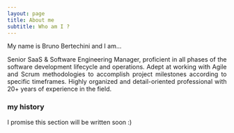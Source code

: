 ```yaml
---
layout: page
title: About me
subtitle: Who am I ?
---
```


My name is Bruno Bertechini and I am...

<p style='text-align: justify;'>
Senior SaaS & Software Engineering Manager, proficient in all phases of the software development lifecycle and operations. Adept at working with Agile and Scrum methodologies to accomplish project milestones according to specific timeframes. Highly organized and detail-oriented professional with 20+ years of experience in the field.
</p>

<!-- - I rock a great mustache
- I'm extremely loyal to my family

What else do you need? -->

### my history

I promise this section will be written soon :)

<!-- To be honest, I'm having some trouble remembering right now, so why don't you just watch [my movie](https://en.wikipedia.org/wiki/The_Princess_Bride_%28film%29) and it will answer **all** your questions. -->
